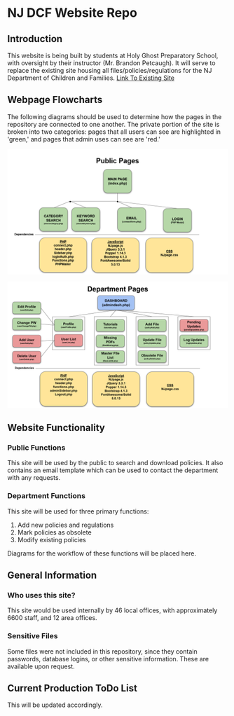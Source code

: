 # NJ DCF Website Repo
## Introduction
This website is being built by students at Holy Ghost Preparatory School, with oversight by their instructor (Mr. Brandon Petcaugh). It will serve to replace the existing site housing all files/policies/regulations for the NJ Department of Children and Families. [Link To Existing Site](https://www.nj.gov/dcf/policy_manuals/toc.shtml) 

## Webpage Flowcharts
The following diagrams should be used to determine how the pages in the repository are connected to one another. The private portion of the site is broken into two categories: pages that all users can see are highlighted in 'green,' and pages that admin uses can see are 'red.' 

![Public Webpage](res/diagrams/publicsite_diagram.PNG)

![Admin Webpage](res/diagrams/adminsite_diagram.PNG)

## Website Functionality
### Public Functions
This site will be used by the public to search and download policies. It also contains an email template which can be used to contact the department with any requests.

### Department Functions
This site will be used for three primary functions:
1. Add new policies and regulations
2. Mark policies as obsolete
3. Modify existing policies

Diagrams for the workflow of these functions will be placed here.

## General Information
### Who uses this site?
This site would be used internally by 46 local offices, with approximately 6600 staff, and 12 area offices.

### Sensitive Files
Some files were not included in this repository, since they contain passwords, database logins, or other sensitive information. These are available upon request. 

## Current Production ToDo List
This will be updated accordingly.
